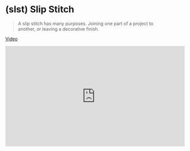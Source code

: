 # (slst) Slip Stitch

> A slip stitch has many purposes. Joining one part of a project to another, or leaving a decorative finish.

[Video](https://youtu.be/8ir3v31G0sg?si=JmXGXoZRY_wXsHTS)

<iframe width="560" height="315" src="https://www.youtube.com/embed/8ir3v31G0sg?si=JmXGXoZRY_wXsHTS" title="YouTube video player" frameborder="0" allow="accelerometer; autoplay; clipboard-write; encrypted-media; gyroscope; picture-in-picture; web-share" allowfullscreen></iframe>
